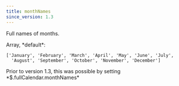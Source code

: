 ```yaml
---
title: monthNames
since_version: 1.3
---
```


Full names of months.

<div class='spec' markdown='1'>
Array, *default*:

```
['January', 'February', 'March', 'April', 'May', 'June', 'July',
  'August', 'September', 'October', 'November', 'December']
```
</div>

<div class='version-info' markdown='1'>
Prior to version 1.3, this was possible by setting *$.fullCalendar.monthNames*
</div>
